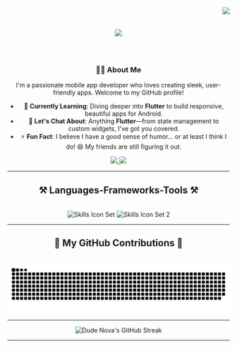 <img align="right" src="https://visitor-badge.laobi.icu/badge?page_id=salesp07.salesp07" />

<h1 align="center">
    <a href="https://git.io/typing-svg">
        <img src="https://readme-typing-svg.herokuapp.com?font=Montserrat&weight=600&duration=4500&pause=1000&color=00B4D8&center=true&vCenter=true&width=500&height=70&lines=Hello,+There!😁🙌+%F0%9F%91%8B;I'm+Dude+Nova+Ariyanto;A+Passionate+Flutter+Developer+From+Indonesia;Let's+Collaborate+and+Create+Amazing+Apps!+%F0%9F%91%A8%E2%80%8D%F0%9F%92%BB" />
    </a>
</h1>

<br/>

<div align="center">
    
### 👨‍💻 About Me
I'm a passionate mobile app developer who loves creating sleek, user-friendly apps. Welcome to my GitHub profile!

- 🌱 **Currently Learning**: Diving deeper into **Flutter** to build responsive, beautiful apps for Android.
- 💬 **Let's Chat About**: Anything **Flutter**—from state management to custom widgets, I've got you covered.
- ⚡ **Fun Fact**: I believe I have a good sense of humor... or at least I think I do! 😄 My friends are still figuring it out.

</div>

<div align="center"> 
  <a href="mailto:dudenova723@gmail.com">
    <img src="https://img.shields.io/badge/Email-333333?style=for-the-badge&logo=gmail&logoColor=red" />
  </a>
  <a href="https://www.linkedin.com/in/dudee-nova-ariyanto-57b7b5294/" target="_blank">
    <img src="https://img.shields.io/badge/LinkedIn-0A66C2?style=for-the-badge&logo=linkedin&logoColor=white" />
  </a>
</div>

---

<h2 align="center">⚒️ Languages-Frameworks-Tools ⚒️</h2>
<br/>
<div align="center">
    <img src="https://skillicons.dev/icons?i=react,bootstrap,html,css,vscode,github,figma,tailwind,git,flutter" alt="Skills Icon Set" />
    <img src="https://skillicons.dev/icons?i=python,javascript,firebase,java,mysql,dart" alt="Skills Icon Set 2" />
</div>

---

<div align="center">
  <h2>🐍 My GitHub Contributions 🐍</h2>
  <br>
  <img alt="Snake animation showing contributions" src="https://raw.githubusercontent.com/salesp07/salesp07/output/github-contribution-grid-snake.svg" />
</div>

---

<div align="center">
    <img src="https://github-readme-streak-stats.herokuapp.com?user=salesp07&theme=tokyonight&hide_border=true&date_format=M%20j%5B%2C%20Y%5D" alt="Dude Nova's GitHub Streak" />
</div>

---

<br/>
